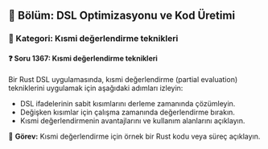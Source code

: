 ## 📘 Bölüm: DSL Optimizasyonu ve Kod Üretimi  
### 🔹 Kategori: Kısmi değerlendirme teknikleri  
#### ❓ Soru 1367: Kısmi değerlendirme teknikleri

Bir Rust DSL uygulamasında, kısmi değerlendirme (partial evaluation) tekniklerini uygulamak için aşağıdaki adımları izleyin:

- DSL ifadelerinin sabit kısımlarını derleme zamanında çözümleyin.
- Değişken kısımlar için çalışma zamanında değerlendirme bırakın.
- Kısmi değerlendirmenin avantajlarını ve kullanım alanlarını açıklayın.

🔧 **Görev:** Kısmi değerlendirme için örnek bir Rust kodu veya süreç açıklayın.
